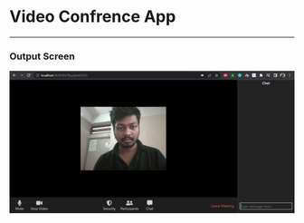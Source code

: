 # Video Confrence App
*** 
### Output Screen
<img src = "https://github.com/Roshan818/Video-Confrence-App/blob/master/Output/Screenshot%202022-07-12%20085432.jpg">
